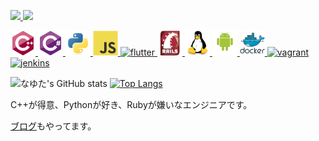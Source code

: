 <!-- badge list -->
<p>
  <a href="https://twitter.com/nayu_tech" target="_blank" rel="noopener noreferrer">
    <img height="28" src="https://img.shields.io/twitter/follow/nayu_tech?label=Twitter&logo=twitter&style=flat" />
  </a>
  <a href="https://nayutari.com" target="_blank" rel="noopener noreferrer">
    <img height="28" src="https://img.shields.io/badge/Nayutari-com-green" />
  </a>
</p>

<!-- skill icons -->
<p align="left">
  <a href="#" class="disabled" tabindex="-1">
    <img src="https://raw.githubusercontent.com/devicons/devicon/master/icons/cplusplus/cplusplus-original.svg" alt="cplusplus" height="40"/>
  </a>
  <a href="#" class="disabled" tabindex="-1">
    <img src="https://raw.githubusercontent.com/devicons/devicon/master/icons/csharp/csharp-original.svg" alt="csharp" width="40" height="40"/>
  </a>
  <a href="#" class="disabled" tabindex="-1">
    <img src="https://raw.githubusercontent.com/devicons/devicon/master/icons/python/python-original.svg" alt="python" width="40" height="40"/>
  </a>
  <a href="#" class="disabled" tabindex="-1">
    <img src="https://raw.githubusercontent.com/devicons/devicon/master/icons/javascript/javascript-original.svg" alt="javascript" width="40" height="40"/>
  </a>
  <a href="#" class="disabled" tabindex="-1">
    <img src="https://www.vectorlogo.zone/logos/flutterio/flutterio-icon.svg" alt="flutter" width="40" height="40"/>
  </a>
  <a href="#" class="disabled" tabindex="-1">
    <img src="https://raw.githubusercontent.com/devicons/devicon/master/icons/rails/rails-original-wordmark.svg" alt="rails" width="40" height="40"/>
  </a>
  <!--
  <a href="#" class="disabled" tabindex="-1">
    <img src="https://raw.githubusercontent.com/kenangundogan/fontisto/036b7eca71aab1bef8e6a0518f7329f13ed62f6b/icons/svg/brand/unreal-engine.svg" alt="unreal" width="40" height="40"/>
  -->
  </a>
  <a href="#" class="disabled" tabindex="-1">
    <img src="https://raw.githubusercontent.com/devicons/devicon/master/icons/linux/linux-original.svg" alt="linux" width="40" height="40"/>
  </a>
  <a href="#" class="disabled" tabindex="-1">
    <img src="https://raw.githubusercontent.com/devicons/devicon/master/icons/android/android-original-wordmark.svg" alt="android" width="40" height="40"/>
  </a>
  <a href="#" class="disabled" tabindex="-1">
    <img src="https://raw.githubusercontent.com/devicons/devicon/master/icons/docker/docker-original-wordmark.svg" alt="docker" width="40" height="40"/>
  </a>
  <a href="#" class="disabled" tabindex="-1">
    <img src="https://www.vectorlogo.zone/logos/vagrantup/vagrantup-icon.svg" alt="vagrant" width="40" height="40"/>
  </a>
  <a href="#" class="disabled" tabindex="-1">
    <img src="https://www.vectorlogo.zone/logos/jenkins/jenkins-icon.svg" alt="jenkins" width="40" height="40"/>
  </a>
</p>

<!-- readme stats -->
![なゆた's GitHub stats](https://github-readme-stats.vercel.app/api?username=nayutari&count_private=true&theme=tokyonight&show_icons=true&include_all_commits=true&hide_title=true)
[![Top Langs](https://github-readme-stats.vercel.app/api/top-langs/?username=nayutari&layout=compact&theme=tokyonight)](https://github.com/anuraghazra/github-readme-stats)

<p>C++が得意、Pythonが好き、Rubyが嫌いなエンジニアです。</p>
<p><a href="https://nayutari.com/" target="_blank" rel="noopener noreferrer">ブログ</a>もやってます。</p>
